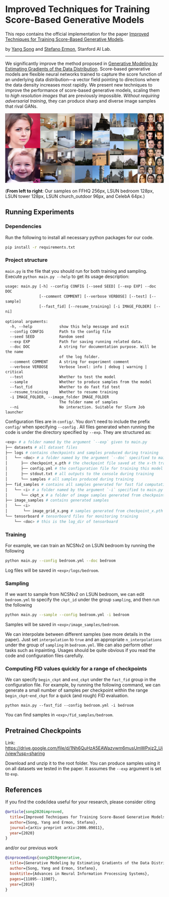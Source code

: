 # Improved Techniques for Training Score-Based Generative Models

This repo contains the official implementation for the paper [Improved Techniques for Training Score-Based Generative Models](http://arxiv.org/abs/2006.09011). 

by [Yang Song](http://yang-song.github.io/) and [Stefano Ermon](https://cs.stanford.edu/~ermon/), Stanford AI Lab.

-----------------------------------------------------------------------------------------

We significantly improve the method proposed in [Generative Modeling by Estimating Gradients of the Data Distribution](https://arxiv.org/abs/1907.05600). Score-based generative models are flexible neural networks trained to capture the score function of an underlying data distribution—a vector field pointing to directions where the data density increases most rapidly. We present new techniques to improve the performance of score-based generative models, scaling them to *high resolution images* that are previously impossible. *Without requiring adversarial training*, they can produce sharp and diverse image samples that rival GANs.

![samples](assets/samples.jpg)

(**From left to right**: Our samples on FFHQ 256px, LSUN bedroom 128px, LSUN tower 128px, LSUN church_outdoor 96px, and CelebA 64px.)

## Running Experiments

### Dependencies

Run the following to install all necessary python packages for our code.

```bash
pip install -r requirements.txt
```

### Project structure

`main.py` is the file that you should run for both training and sampling. Execute ```python main.py --help``` to get its usage description:

```
usage: main.py [-h] --config CONFIG [--seed SEED] [--exp EXP] --doc DOC
               [--comment COMMENT] [--verbose VERBOSE] [--test] [--sample]
               [--fast_fid] [--resume_training] [-i IMAGE_FOLDER] [--ni]

optional arguments:
  -h, --help            show this help message and exit
  --config CONFIG       Path to the config file
  --seed SEED           Random seed
  --exp EXP             Path for saving running related data.
  --doc DOC             A string for documentation purpose. Will be the name
                        of the log folder.
  --comment COMMENT     A string for experiment comment
  --verbose VERBOSE     Verbose level: info | debug | warning | critical
  --test                Whether to test the model
  --sample              Whether to produce samples from the model
  --fast_fid            Whether to do fast fid test
  --resume_training     Whether to resume training
  -i IMAGE_FOLDER, --image_folder IMAGE_FOLDER
                        The folder name of samples
  --ni                  No interaction. Suitable for Slurm Job launcher
```

Configuration files are in `config/`. You don't need to include the prefix `config/` when specifying  `--config` . All files generated when running the code is under the directory specified by `--exp`. They are structured as:

```bash
<exp> # a folder named by the argument `--exp` given to main.py
├── datasets # all dataset files
├── logs # contains checkpoints and samples produced during training
│   └── <doc> # a folder named by the argument `--doc` specified to main.py
│      ├── checkpoint_x.pth # the checkpoint file saved at the x-th training iteration
│      ├── config.yml # the configuration file for training this model
│      ├── stdout.txt # all outputs to the console during training
│      └── samples # all samples produced during training
├── fid_samples # contains all samples generated for fast fid computation
│   └── <i> # a folder named by the argument `-i` specified to main.py
│      └── ckpt_x # a folder of image samples generated from checkpoint_x.pth
├── image_samples # contains generated samples
│   └── <i>
│       └── image_grid_x.png # samples generated from checkpoint_x.pth       
└── tensorboard # tensorboard files for monitoring training
    └── <doc> # this is the log_dir of tensorboard
```

### Training

For example, we can train an NCSNv2 on LSUN bedroom by running the following

```bash
python main.py --config bedroom.yml --doc bedroom
```

Log files will be saved in `<exp>/logs/bedroom`.

### Sampling

If we want to sample from NCSNv2 on LSUN bedroom, we can edit `bedroom.yml` to specify the `ckpt_id` under the group `sampling`, and then run the following

```bash
python main.py --sample --config bedroom.yml -i bedroom
```

Samples will be saved in `<exp>/image_samples/bedroom`.

We can interpolate between different samples (see more details in the paper). Just set `interpolation` to `true` and an appropriate `n_interpolations` under the group of `sampling` in `bedroom.yml`. We can also perform other tasks such as inpainting. Usages should be quite obvious if you read the code and configuration files carefully.

### Computing FID values quickly for a range of checkpoints

We can specify `begin_ckpt` and `end_ckpt` under the `fast_fid` group in the configuration file. For example, by running the following command, we can generate a small number of samples per checkpoint within the range `begin_ckpt`-`end_ckpt` for a quick (and rough) FID evaluation.

```shell
python main.py --fast_fid --config bedroom.yml -i bedroom
```

You can find samples in `<exp>/fid_samples/bedroom`.

## Pretrained Checkpoints

Link: https://drive.google.com/file/d/1Nh6QuHzA5EAWazvwm6musUmWPxjz2_Ui/view?usp=sharing

Download and unzip it to the root folder. You can produce samples using it on all datasets we tested in the paper. It assumes the `--exp` argument is set to `exp`.

## References

If you find the code/idea useful for your research, please consider citing

```bib
@article{song2020improved,
  title={Improved Techniques for Training Score-Based Generative Models},
  author={Song, Yang and Ermon, Stefano},
  journal={arXiv preprint arXiv:2006.09011},
  year={2020}
}
```

and/or our previous work

```bib
@inproceedings{song2019generative,
  title={Generative Modeling by Estimating Gradients of the Data Distribution},
  author={Song, Yang and Ermon, Stefano},
  booktitle={Advances in Neural Information Processing Systems},
  pages={11895--11907},
  year={2019}
}
```

